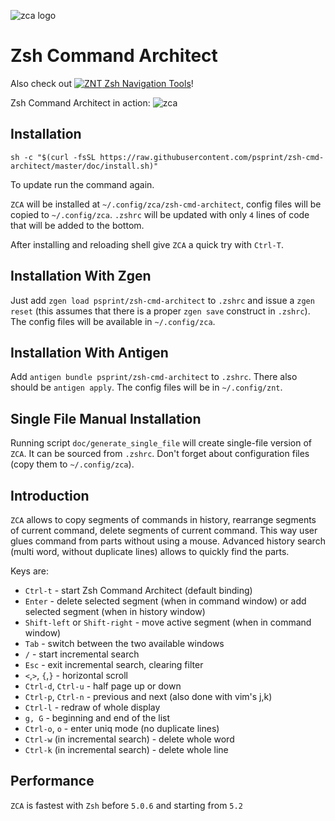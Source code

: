 ![zca logo](http://imageshack.com/a/img911/7375/ZWHW5Y.png)

# Zsh Command Architect

Also check out [![ZNT](http://imageshack.com/a/img910/3618/oDHnuR.png) Zsh Navigation Tools](https://github.com/psprint/zsh-navigation-tools)!

Zsh Command Architect in action:
![zca](http://imageshack.com/a/img910/1439/Pi9Ize.gif)

## Installation

```
sh -c "$(curl -fsSL https://raw.githubusercontent.com/psprint/zsh-cmd-architect/master/doc/install.sh)"
```

To update run the command again.

`ZCA` will be installed at `~/.config/zca/zsh-cmd-architect`, config files will be copied to `~/.config/zca`. `.zshrc`
will be updated with only `4` lines of code that will be added to the bottom.

After installing and reloading shell give `ZCA` a quick try with `Ctrl-T`.

## Installation With Zgen

Just add `zgen load psprint/zsh-cmd-architect` to `.zshrc` and issue a `zgen reset` (this assumes that there is a proper `zgen save` construct in `.zshrc`).
The config files will be available in `~/.config/zca`.

## Installation With Antigen
Add `antigen bundle psprint/zsh-cmd-architect` to `.zshrc`. There also
should be `antigen apply`. The config files will be in `~/.config/znt`.

## Single File Manual Installation

Running script `doc/generate_single_file` will create single-file version of `ZCA`.
It can be sourced from `.zshrc`. Don't forget about configuration files (copy them to `~/.config/zca`).

## Introduction

`ZCA` allows to copy segments of commands in history, rearrange segments of current command,
delete segments of current command. This way user glues command from parts without using
a mouse. Advanced history search (multi word, without duplicate lines) allows to quickly find
the parts.

Keys are:
- `Ctrl-t` - start Zsh Command Architect (default binding)
- `Enter` - delete selected segment (when in command window) or add selected segment (when in history window)
- `Shift-left` or `Shift-right` - move active segment (when in command window)
- `Tab` - switch between the two available windows
- `/` - start incremental search
- `Esc` - exit incremental search, clearing filter
- `<`,`>`, `{`,`}` - horizontal scroll
- `Ctrl-d`, `Ctrl-u` - half page up or down
- `Ctrl-p`, `Ctrl-n` - previous and next (also done with vim's j,k)
- `Ctrl-l` - redraw of whole display
- `g, G` - beginning and end of the list
- `Ctrl-o`, `o` - enter uniq mode (no duplicate lines)
- `Ctrl-w` (in incremental search) - delete whole word
- `Ctrl-k` (in incremental search) - delete whole line

## Performance

`ZCA` is fastest with `Zsh` before `5.0.6` and starting from `5.2`
